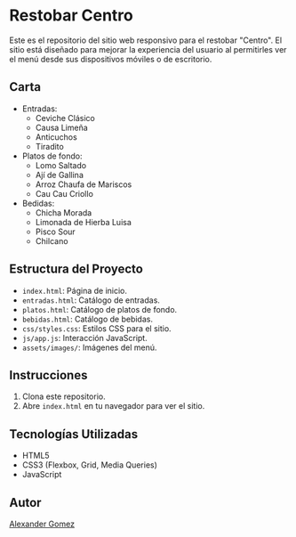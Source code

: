 # Restobar Centro

Este es el repositorio del sitio web responsivo para el restobar "Centro". El sitio está diseñado para mejorar la experiencia del usuario al permitirles ver el menú desde sus dispositivos móviles o de escritorio.

## Carta
- Entradas:
    - Ceviche Clásico
    - Causa Limeña
    - Anticuchos
    - Tiradito
- Platos de fondo:
    - Lomo Saltado
    - Ají de Gallina
    - Arroz Chaufa de Mariscos
    - Cau Cau Criollo
- Bedidas:
    - Chicha Morada
    - Limonada de Hierba Luisa
    - Pisco Sour
    - Chilcano

## Estructura del Proyecto

- `index.html`: Página de inicio.
- `entradas.html`: Catálogo de entradas.
- `platos.html`: Catálogo de platos de fondo.
- `bebidas.html`: Catálogo de bebidas.
- `css/styles.css`: Estilos CSS para el sitio.
- `js/app.js`: Interacción JavaScript.
- `assets/images/`: Imágenes del menú.

## Instrucciones

1. Clona este repositorio.
2. Abre `index.html` en tu navegador para ver el sitio.

## Tecnologías Utilizadas

- HTML5
- CSS3 (Flexbox, Grid, Media Queries)
- JavaScript

## Autor

[Alexander Gomez](https://github.com/AlexanderG8)